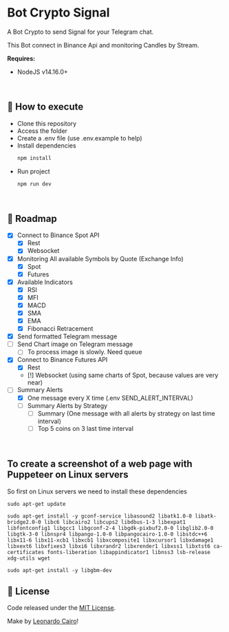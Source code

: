 # Bot Crypto Signal

A Bot Crypto to send Signal for your Telegram chat.

This Bot connect in Binance Api and monitoring Candles by Stream.

**Requires:**
  * NodeJS v14.16.0+

<br/>

## 🚀 How to execute

* Clone this repository
* Access the folder
* Create a .env file (use .env.example to help)
* Install dependencies
  ```bash
  npm install
  ```
* Run project 
  ```bash
  npm run dev
  ```

<br/>

## 📆 Roadmap

- [X] Connect to Binance Spot API
  - [X] Rest
  - [X] Websocket
- [X] Monitoring All available Symbols by Quote (Exchange Info)
  - [X] Spot
  - [X] Futures
- [X] Available Indicators
  - [X] RSI
  - [X] MFI
  - [X] MACD
  - [X] SMA
  - [X] EMA
  - [X] Fibonacci Retracement
- [X] Send formatted Telegram message
- [ ] Send Chart image on Telegram message
  - [ ] To process image is slowly. Need queue
- [X] Connect to Binance Futures API
  - [X] Rest
  - [!] Websocket (using same charts of Spot, because values are very near)
- [ ] Summary Alerts
  - [X] One message every X time (.env SEND_ALERT_INTERVAL)
  - [ ] Summary Alerts by Strategy
    - [ ] Summary (One message with all alerts by strategy on last time interval)
    - [ ] Top 5 coins on 3 last time interval

<br/>

## To create a screenshot of a web page with Puppeteer on Linux servers

So first on Linux servers we need to install these dependencies

```shell
sudo apt-get update

sudo apt-get install -y gconf-service libasound2 libatk1.0-0 libatk-bridge2.0-0 libc6 libcairo2 libcups2 libdbus-1-3 libexpat1 libfontconfig1 libgcc1 libgconf-2-4 libgdk-pixbuf2.0-0 libglib2.0-0 libgtk-3-0 libnspr4 libpango-1.0-0 libpangocairo-1.0-0 libstdc++6 libx11-6 libx11-xcb1 libxcb1 libxcomposite1 libxcursor1 libxdamage1 libxext6 libxfixes3 libxi6 libxrandr2 libxrender1 libxss1 libxtst6 ca-certificates fonts-liberation libappindicator1 libnss3 lsb-release xdg-utils wget

sudo apt-get install -y libgbm-dev
```

## 📄 License

Code released under the [MIT License](./LICENSE).

Make by [Leonardo Cairo](https://www.linkedin.com/in/leocairos/)!
